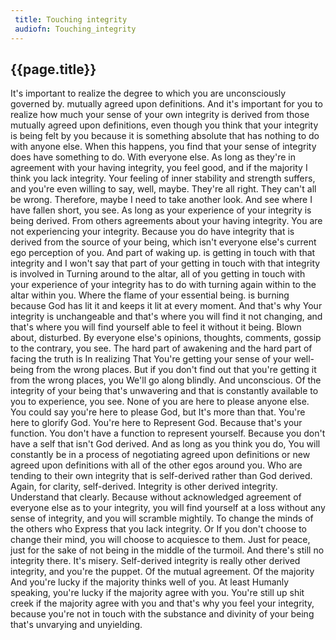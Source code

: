 ```yaml
---
 title: Touching integrity
 audiofn: Touching_integrity
---
```


## {{page.title}}

It's important to realize the degree to which you are unconsciously
governed by. mutually agreed upon definitions. And it's important for
you to realize how much your sense of your own integrity is derived from
those mutually agreed upon definitions, even though you think that your
integrity is being felt by you because it is something absolute that has
nothing to do with anyone else. When this happens, you find that your
sense of integrity does have something to do. With everyone else. As
long as they're in agreement with your having integrity, you feel good,
and if the majority I think you lack integrity. Your feeling of inner
stability and strength suffers, and you're even willing to say, well,
maybe. They're all right. They can't all be wrong. Therefore, maybe I
need to take another look. And see where I have fallen short, you see.
As long as your experience of your integrity is being derived. From
others agreements about your having integrity. You are not experiencing
your integrity. Because you do have integrity that is derived from the
source of your being, which isn't everyone else's current ego perception
of you. And part of waking up. is getting in touch with that integrity
and I won't say that part of your getting in touch with that integrity
is involved in Turning around to the altar, all of you getting in touch
with your experience of your integrity has to do with turning again
within to the altar within you. Where the flame of your essential being.
is burning because God has lit it and keeps it lit at every moment. And
that's why Your integrity is unchangeable and that's where you will find
it not changing, and that's where you will find yourself able to feel it
without it being. Blown about, disturbed. By everyone else's opinions,
thoughts, comments, gossip to the contrary, you see. The hard part of
awakening and the hard part of facing the truth is In realizing That
You're getting your sense of your well-being from the wrong places. But
if you don't find out that you're getting it from the wrong places, you
We'll go along blindly. And unconscious. Of the integrity of your being
that's unwavering and that is constantly available to you to experience,
you see. None of you are here to please anyone else. You could say
you're here to please God, but It's more than that. You're here to
glorify God. You're here to Represent God. Because that's your function.
You don't have a function to represent yourself. Because you don't have
a self that isn't God derived. And as long as you think you do, You will
constantly be in a process of negotiating agreed upon definitions or new
agreed upon definitions with all of the other egos around you. Who are
tending to their own integrity that is self-derived rather than God
derived. Again, for clarity, self-derived. Integrity is other derived
integrity. Understand that clearly. Because without acknowledged
agreement of everyone else as to your integrity, you will find yourself
at a loss without any sense of integrity, and you will scramble
mightily. To change the minds of the others who Express that you lack
integrity. Or If you don't choose to change their mind, you will choose
to acquiesce to them. Just for peace, just for the sake of not being in
the middle of the turmoil. And there's still no integrity there. It's
misery. Self-derived integrity is really other derived integrity, and
you're the puppet. Of the mutual agreement. Of the majority And you're
lucky if the majority thinks well of you. At least Humanly speaking,
you're lucky if the majority agree with you. You're still up shit creek
if the majority agree with you and that's why you feel your integrity,
because you're not in touch with the substance and divinity of your
being that's unvarying and unyielding.

